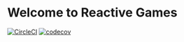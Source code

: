# Welcome to Reactive Games
[![CircleCI](https://circleci.com/gh/joostverdoorn/reactive-games/tree/master.svg?style=svg)](https://circleci.com/gh/joostverdoorn/reactive-games/tree/master)
[![codecov](https://codecov.io/gh/joostverdoorn/reactive-games/branch/master/graph/badge.svg)](https://codecov.io/gh/joostverdoorn/reactive-games)

